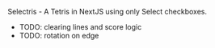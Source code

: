 Selectris - A Tetris in NextJS using only Select checkboxes.

-   TODO: clearing lines and score logic
-   TODO: rotation on edge
